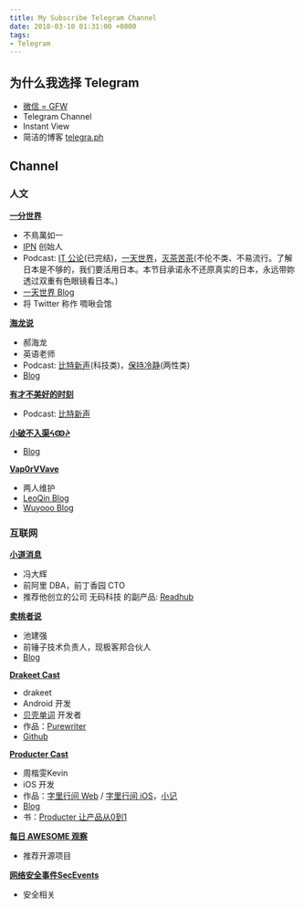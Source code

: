 ```yaml
---
title: My Subscribe Telegram Channel
date: 2018-03-10 01:31:00 +0800
tags: 
- Telegram
---
```


## 为什么我选择 Telegram

+ [微信 = GFW](https://blog.yitianshijie.net/2018/02/02/wechat-equals-gfw)
+ Telegram Channel
+ Instant View
+ 简洁的博客 [telegra.ph](https://telegra.ph)

## Channel


### 人文

[**一分世界**](https://t.me/yifenshijie)

+ 不鳥萬如一
+ [IPN](https://ipn.li) 创始人
+ Podcast: [IT 公论](https://itgonglun.com)(已完结)，[一天世界](https://yitianshijie.net)，[灭茶苦茶](https://miechakucha.com)(不伦不类、不易流行。了解日本是不够的，我们要活用日本。本节目承诺永不还原真实的日本，永远带妳透过双重有色眼镜看日本。)
+ [一天世界 Blog](https://blog.yitianshijie.net)
+ 将 Twitter 称作 啁啾会馆

[**海龙说**](https://t.me/haotalk)

+ 郝海龙
+ 英语老师
+ Podcast: [比特新声](http://banlan.show/bitvoice)(科技类)，[保持冷静](http://banlan.show/keepcalm)(两性类)
+ [Blog](https://haohailong.net)

[**有才不美好的时刻**](https://t.me/youcaireverse)

+ Podcast: [比特新声](http://banlan.show/bitvoice)

[**小破不入渠ᔦꙬᔨ**](https://t.me/forwardlikehell)

+ [Blog](https://jesor.me)

[**Vap0rVVave**](https://t.me/Vap0rVVave)

+ 两人维护
+ [LeoQin Blog](https://leoqinblog.wordpress.com)
+ [Wuyooo Blog](https://wuyousite.wordpress.com)


### 互联网

[**小道消息**](https://t.me/WebNotes)

+ 冯大辉
+ 前阿里 DBA，前丁香园 CTO
+ 推荐他创立的公司 无码科技 的副产品: [Readhub](https://readhub.me)

[**卖桃者说**](https://t.me/mactalk)

+ 池建强
+ 前锤子技术负责人，现极客邦合伙人
+ [Blog](http://macshuo.com)

[**Drakeet Cast**](https://t.me/drakeets)

+ drakeet
+ Android 开发
+ [贝壳单词](https://www.wandoujia.com/award/blog/me.drakeet.seashell) 开发者
+ 作品：[Purewriter](https://play.google.com/store/apps/details?id=com.drakeet.purewriter)
+ [Github](https://github.com/drakeet)

[**Producter Cast**](https://t.me/producter_cast)

+ 周楷雯Kevin
+ iOS 开发
+ 作品：[字里行间 Web](https://zi.com) / [字里行间 iOS](https://itunes.apple.com/cn/app/%E5%AD%97%E9%87%8C%E8%A1%8C%E9%97%B4-%E5%8F%91%E7%8E%B0%E5%88%9B%E4%BD%9C%E7%9A%84%E4%B9%90%E8%B6%A3/id1036119608?mt=8)，[小记](https://itunes.apple.com/cn/app/%E5%B0%8F%E8%AE%B0/id975031499?mt=8)
+ [Blog](http://zhowkev.in/?from=inf&wvr=5&loc=infblog)
+ 书：[Producter 让产品从0到1](https://book.douban.com/subject/1172442)

[**每日 AWESOME 观察**](https://t.me/awesomeopensource)

+ 推荐开源项目

[**网络安全事件SecEvents**](https://t.me/SecEvents)

+ 安全相关
